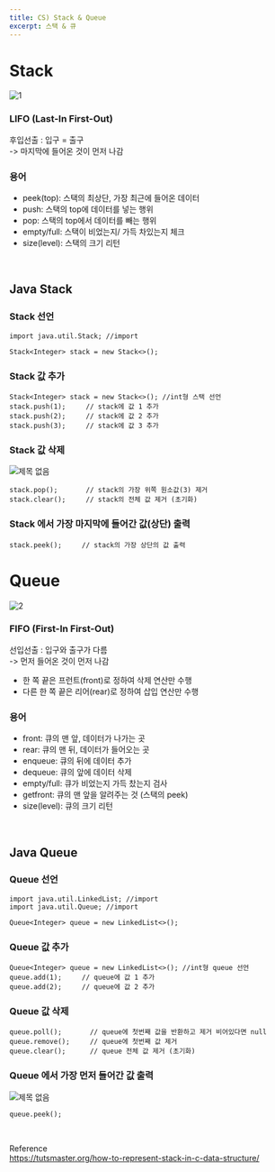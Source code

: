 ```yaml
---
title: CS) Stack & Queue
excerpt: 스택 & 큐
---
```


# Stack
![1](https://user-images.githubusercontent.com/103614357/180783011-1be64cbe-2bd2-4b33-9a96-85b5f871dae1.png)  

### LIFO (Last-In First-Out)
후입선출 : 입구 = 출구   
-> 마지막에 들어온 것이 먼저 나감 

### 용어
- peek(top): 스택의 최상단, 가장 최근에 들어온 데이터
- push: 스택의 top에 데이터를 넣는 행위
- pop: 스택의 top에서 데이터를 빼는 행위
- empty/full: 스택이 비었는지/ 가득 차있는지 체크
- size(level): 스택의 크기 리턴
<br/>

## Java Stack
### Stack 선언
```
import java.util.Stack; //import
  
Stack<Integer> stack = new Stack<>();
```
### Stack 값 추가
```
Stack<Integer> stack = new Stack<>(); //int형 스택 선언
stack.push(1);     // stack에 값 1 추가
stack.push(2);     // stack에 값 2 추가
stack.push(3);     // stack에 값 3 추가
```
### Stack 값 삭제
![제목 없음](https://user-images.githubusercontent.com/103614357/180784238-29ffedc7-7be2-47a6-aebf-915593804c11.png)  

```
stack.pop();       // stack의 가장 위쪽 원소값(3) 제거
stack.clear();     // stack의 전체 값 제거 (초기화)
```
### Stack 에서 가장 마지막에 들어간 값(상단) 출력
```
stack.peek();     // stack의 가장 상단의 값 출력
```

# Queue
![2](https://user-images.githubusercontent.com/103614357/180783038-5ef84998-cdc5-45ee-a204-f8cd857b3d49.png)  

### FIFO (First-In First-Out)
선입선출 : 입구와 출구가 다름  
-> 먼저 들어온 것이 먼저 나감  
- 한 쪽 끝은 프런트(front)로 정하여 삭제 연산만 수행
- 다른 한 쪽 끝은 리어(rear)로 정하여 삽입 연산만 수행

### 용어
- front: 큐의 맨 앞, 데이터가 나가는 곳
- rear: 큐의 맨 뒤, 데이터가 들어오는 곳
- enqueue: 큐의 뒤에 데이터 추가
- dequeue: 큐의 앞에 데이터 삭제
- empty/full: 큐가 비었는지 가득 찼는지 검사
- getfront: 큐의 맨 앞을 알려주는 것 (스택의 peek)
- size(level): 큐의 크기 리턴
<br/>

## Java Queue
### Queue 선언
```
import java.util.LinkedList; //import
import java.util.Queue; //import
  
Queue<Integer> queue = new LinkedList<>();
```
### Queue 값 추가
```
Queue<Integer> queue = new LinkedList<>(); //int형 queue 선언
queue.add(1);     // queue에 값 1 추가
queue.add(2);     // queue에 값 2 추가
```
### Queue 값 삭제
```
queue.poll();       // queue에 첫번째 값을 반환하고 제거 비어있다면 null
queue.remove();     // queue에 첫번째 값 제거
queue.clear();      // queue 전체 값 제거 (초기화)
```
### Queue 에서 가장 먼저 들어간 값 출력
![제목 없음](https://user-images.githubusercontent.com/103614357/180784602-4193e06b-8386-4367-b689-d0743383dd71.png)  

```
queue.peek(); 
```
<br/>

Reference  
https://tutsmaster.org/how-to-represent-stack-in-c-data-structure/
<br/>
